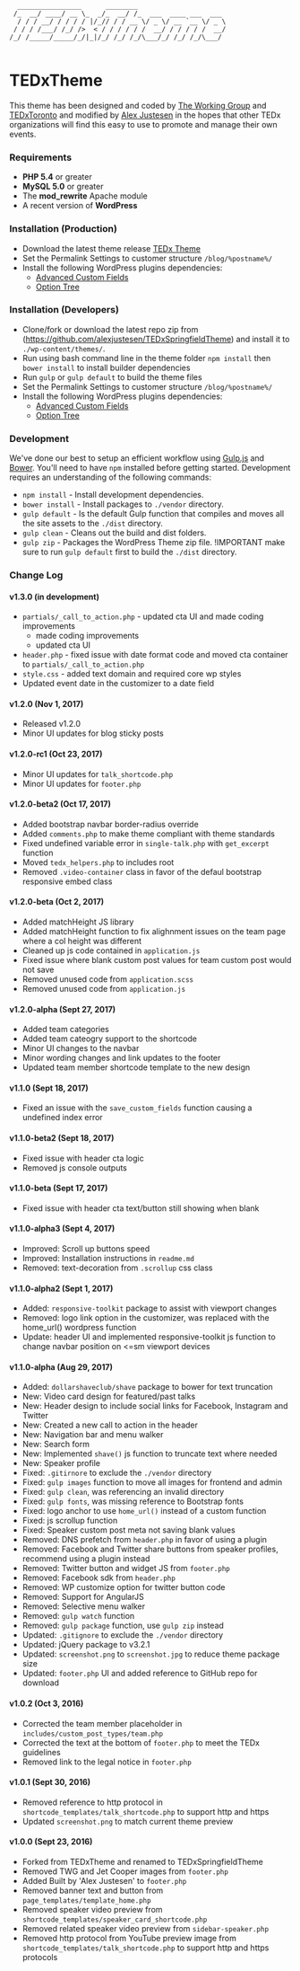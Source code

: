 ```
  ________________      ________                      
 /_  __/ ____/ __ \_  _/_  __/ /_  ___  ____ ___  ___ 
  / / / __/ / / / / |/_// / / __ \/ _ \/ __ `__ \/ _ \
 / / / /___/ /_/ />  < / / / / / /  __/ / / / / /  __/
/_/ /_____/_____/_/|_|/_/ /_/ /_/\___/_/ /_/ /_/\___/ 
                                                      
```

# TEDxTheme

This theme has been designed and coded by [The Working Group](http://twg.ca) and [TEDxToronto](http://www.tedxtoronto.com) and modified by [Alex Justesen](http://alexjustesen.com) in the hopes that other TEDx organizations will find this easy to use to promote and manage their own events.

### Requirements

* **PHP 5.4** or greater
* **MySQL 5.0** or greater
* The **mod_rewrite** Apache module
* A recent version of **WordPress**

### Installation (Production)
* Download the latest theme release [TEDx Theme](https://github.com/alexjustesen/TEDxSpringfieldTheme/releases)
* Set the Permalink Settings to customer structure `/blog/%postname%/`
* Install the following WordPress plugins dependencies:
    * [Advanced Custom Fields](http://www.advancedcustomfields.com/)
    * [Option Tree](https://wordpress.org/plugins/option-tree/)

### Installation (Developers)

* Clone/fork or download the latest repo zip from (https://github.com/alexjustesen/TEDxSpringfieldTheme) and install it to `./wp-content/themes/`.
* Run using bash command line in the theme folder `npm install` then `bower install` to install builder dependencies
* Run `gulp` or `gulp default` to build the theme files
* Set the Permalink Settings to customer structure `/blog/%postname%/`
* Install the following WordPress plugins dependencies:
    * [Advanced Custom Fields](http://www.advancedcustomfields.com/)
    * [Option Tree](https://wordpress.org/plugins/option-tree/)


### Development

We've done our best to setup an efficient workflow using [Gulp.js](http://gulpjs.com/) and [Bower](http://bower.io/). You'll need to have `npm` installed before getting started. Development requires an understanding of the following commands:

* `npm install` - Install development dependencies.
* `bower install` - Install packages to `./vendor` directory.
* `gulp default` - Is the default Gulp function that compiles and moves all the site assets to the `./dist` directory.
* `gulp clean` - Cleans out the build and dist folders.
* `gulp zip` - Packages the WordPress Theme zip file. !IMPORTANT make sure to run `gulp default` first to build the `./dist` directory.


### Change Log

#### v1.3.0 (in development)
- `partials/_call_to_action.php` - updated cta UI and made coding improvements
  * made coding improvements
  * updated cta UI
- `header.php` - fixed issue with date format code and moved cta container to `partials/_call_to_action.php`
- `style.css` - added text domain and required core wp styles
- Updated event date in the customizer to a date field

#### v1.2.0 (Nov 1, 2017)
- Released v1.2.0
- Minor UI updates for blog sticky posts

#### v1.2.0-rc1 (Oct 23, 2017)
- Minor UI updates for `talk_shortcode.php`
- Minor UI updates for `footer.php`

#### v1.2.0-beta2 (Oct 17, 2017)
- Added bootstrap navbar border-radius override
- Added `comments.php` to make theme compliant with theme standards
- Fixed undefined variable error in `single-talk.php` with `get_excerpt` function
- Moved `tedx_helpers.php` to includes root
- Removed `.video-container` class in favor of the defaul bootstrap responsive embed class

#### v1.2.0-beta (Oct 2, 2017)
- Added matchHeight JS library
- Added matchHeight function to fix alighnment issues on the team page where a col height was different
- Cleaned up js code contained in `application.js`
- Fixed issue where blank custom post values for team custom post would not save
- Removed unused code from `application.scss`
- Removed unused code from `application.js`

#### v1.2.0-alpha (Sept 27, 2017)
- Added team categories
- Added team cateogry support to the shortcode
- Minor UI changes to the navbar
- Minor wording changes and link updates to the footer
- Updated team member shortcode template to the new design

#### v1.1.0 (Sept 18, 2017)
- Fixed an issue with the `save_custom_fields` function causing a undefined index error

#### v1.1.0-beta2 (Sept 18, 2017)
- Fixed issue with header cta logic
- Removed js console outputs

#### v1.1.0-beta (Sept 17, 2017)
- Fixed issue with header cta text/button still showing when blank

#### v1.1.0-alpha3 (Sept 4, 2017)
- Improved: Scroll up buttons speed
- Improved: Installation instructions in `readme.md`
- Removed: text-decoration from `.scrollup` css class

#### v1.1.0-alpha2 (Sept 1, 2017)
- Added: `responsive-toolkit` package to assist with viewport changes
- Removed: logo link option in the customizer, was replaced with the home_url() wordpress function
- Update: header UI and implemented responsive-toolkit js function to change navbar position on <=sm viewport devices

#### v1.1.0-alpha (Aug 29, 2017)
- Added: `dollarshaveclub/shave` package to bower for text truncation
- New: Video card design for featured/past talks
- New: Header design to include social links for Facebook, Instagram and Twitter
- New: Created a new call to action in the header
- New: Navigation bar and menu walker
- New: Search form
- New: Implemented `shave()` js function to truncate text where needed
- New: Speaker profile
- Fixed: `.gitirnore` to exclude the `./vendor` directory
- Fixed: `gulp images` function to move all images for frontend and admin
- Fixed: `gulp clean`, was referencing an invalid directory
- Fixed: `gulp fonts`, was missing reference to Bootstrap fonts
- Fixed: logo anchor to use `home_url()` instead of a custom function
- Fixed: js scrollup function
- Fixed: Speaker custom post meta not saving blank values
- Removed: DNS prefetch from `header.php` in favor of using a plugin
- Removed: Facebook and Twitter share buttons from speaker profiles, recommend using a plugin instead
- Removed: Twitter button and widget JS from `footer.php`
- Removed: Facebook sdk from `header.php`
- Removed: WP customize option for twitter button code
- Removed: Support for AngularJS
- Removed: Selective menu walker
- Removed: `gulp watch` function
- Removed: `gulp package` function, use `gulp zip` instead
- Updated: `.gitignore` to exclude the `./vendor` directory
- Updated: jQuery package to v3.2.1
- Updated: `screenshot.png` to `screenshot.jpg` to reduce theme package size
- Updated: `footer.php` UI and added reference to GitHub repo for download

#### v1.0.2 (Oct 3, 2016)
- Corrected the team member placeholder in `includes/custom_post_types/team.php`
- Corrected the text at the bottom of `footer.php` to meet the TEDx guidelines
- Removed link to the legal notice in `footer.php`

#### v1.0.1 (Sept 30, 2016)
- Removed reference to http protocol in `shortcode_templates/talk_shortcode.php` to support http and https
- Updated `screenshot.png` to match current theme preview

#### v1.0.0 (Sept 23, 2016)
- Forked from TEDxTheme and renamed to TEDxSpringfieldTheme
- Removed TWG and Jet Cooper images from `footer.php`
- Added Built by 'Alex Justesen' to `footer.php`
- Removed banner text and button from `page_templates/template_home.php`
- Removed speaker video preview from `shortcode_templates/speaker_card_shortcode.php`
- Removed related speaker video preview from `sidebar-speaker.php`
- Removed http protocol from YouTube preview image from `shortcode_templates/talk_shortcode.php` to support http and https protocols